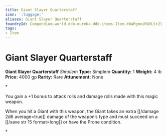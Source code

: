 ```yaml
---
title: Giant Slayer Quarterstaff
icon: ':luggage:'
aliases: Giant Slayer Quarterstaff
foundryId: Compendium.world.ddb-eureka-ddb-items.Item.kWaPgmoiRQVLSr2l
tags:
- Item
---
```


# Giant Slayer Quarterstaff

**Giant Slayer Quarterstaff**
_Simplem_
**Type:** Simplem
**Quantity:** 1
**Weight:** 4 lb
**Price:** 4000 gp
**Rarity:** Rare
**Attunement:** None

*<p>You gain a +1 bonus to attack rolls and damage rolls made with this magic weapon.

When you hit a Giant with this weapon, the Giant takes an extra  [[/damage 2d6 average=true]] damage of the weapon’s type and must succeed on a [[/save str 15 format=long]] or have the Prone condition.</p>*
